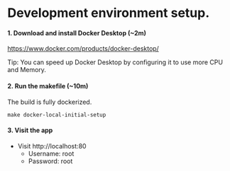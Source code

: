# Development environment setup.

#### 1. Download and install Docker Desktop (~2m)
https://www.docker.com/products/docker-desktop/

Tip: You can speed up Docker Desktop by configuring it to use more CPU and Memory.

#### 2. Run the makefile (~10m)
The build is fully dockerized.
```
make docker-local-initial-setup
```

#### 3. Visit the app
* Visit http://localhost:80
  * Username: root
  * Password: root
